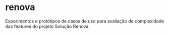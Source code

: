 # renova
Experimentos e protótipos de casos de uso para avaliação de complexidade das features do projeto Solução Renova.
